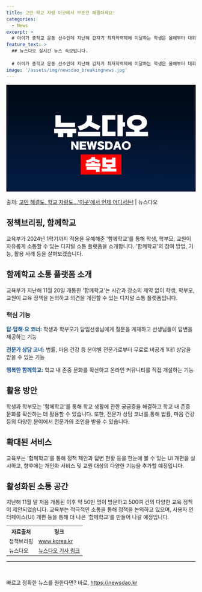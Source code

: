 ```yaml
---
title: 고민 학교 자랑 이곳에서 무조건 해결하세요!
categories:
  - News
excerpt: >
  # 아이가 중학교 운동 선수인데 지난해 갑자기 최저학력제에 미달하는 학생은 올해부터 대회 출전이 어렵다고 해…
feature_text: >
  ## 뉴스다오 실시간 뉴스 속보입니다.

  # 아이가 중학교 운동 선수인데 지난해 갑자기 최저학력제에 미달하는 학생은 올해부터 대회 출전이 어렵다고 해…
image: '/assets/img/newsdao_breakingnews.jpg'
---
```


![뉴스다오 속보](/assets/img/newsdao_breakingnews.jpg)

<p>출처: <a href="https://newsdao.kr/3357" rel="dofollow">고민 해결도, 학교 자랑도…‘이곳’에서 언제 어디서든!</a> | 뉴스다오</p>

<h2 data-ke-size="size26">정책브리핑, 함께학교</h2>
<p data-ke-size="size16">교육부가 2024년 1학기까지 적용을 유예해준 '함께학교'를 통해 학생, 학부모, 교원이 자유롭게 소통할 수 있는 디지털 소통 플랫폼을 소개합니다. '함께학교'의 참여 방법, 기능, 활용 사례 등을 살펴보겠습니다.</p>

<h2 data-ke-size="size24">함께학교 소통 플랫폼 소개</h2>
<p data-ke-size="size16">교육부가 지난해 11월 20일 개통한 '함께학교'는 시간과 장소의 제약 없이 학생, 학부모, 교원이 교육 정책을 논의하고 의견을 개진할 수 있는 디지털 소통 플랫폼입니다.</p>

<h3 data-ke-size="size22"><b>핵심 기능</b></h3>
<p data-ke-size="size16"><b><span style="color: #1a5490;">답·답해·요 코너:</span></b> 학생과 학부모가 담임선생님에게 질문을 게재하고 선생님들이 답변을 제공하는 기능</p>
<p data-ke-size="size16"><b><span style="color: #1a5490;">전문가 상담 코너:</span></b> 법률, 마음 건강 등 분야별 전문가로부터 무료로 비공개 1대1 상담을 받을 수 있는 기능</p>
<p data-ke-size="size16"><b><span style="color: #1a5490;">행복한 함께학교:</span></b> 학교 내 존중 문화를 확산하고 온라인 커뮤니티를 직접 개설하는 기능</p>

<h2 data-ke-size="size24">활용 방안</h2>
<p data-ke-size="size16">학생과 학부모는 '함께학교'를 통해 학교 생활에 관한 궁금증을 해결하고 학교 내 존중 문화를 확산하는 데 활용할 수 있습니다. 또한, 전문가 상담 코너를 통해 법률, 마음 건강 등의 다양한 분야에서 전문가의 조언을 받을 수 있습니다.</p>

<h2 data-ke-size="size24">확대된 서비스</h2>
<p data-ke-size="size16">교육부는 '함께학교'를 통해 정책 제안과 답변 현황 등을 한눈에 볼 수 있는 UI 개편을 실시하고, 향후에는 개인화 서비스 및 교원 대상의 다양한 기능을 추가할 예정입니다.</p>

<h2 data-ke-size="size24">활성화된 소통 공간</h2>
<p data-ke-size="size16">지난해 11월 말 처음 개통된 이후 약 50만 명이 방문하고 500여 건의 다양한 교육 정책이 제안되었습니다. 교육부는 적극적인 소통을 통해 정책을 논의하고 있으며, 사용자 인터페이스(UI) 개편 등을 통해 더 나은 '함께학교'를 만들어 나갈 예정입니다.</p>

<table>
  <tr>
    <th>자료출처</th>
    <th>링크</th>
  </tr>
  <tr>
    <td>정책브리핑</td>
    <td><a href="https://www.korea.kr">www.korea.kr</a></td>
  </tr>
  <tr>
    <td>뉴스다오</td>
    <td><a href="https://newsdao.kr/3357">뉴스다오 기사 링크</a></td>
  </tr>
</table>
<hr>
<p data-ke-size="size16">&nbsp;</p> 

빠르고 정확한 뉴스를 원한다면? 바로, <a href="https://newsdao.kr" rel="dofollow">https://newsdao.kr</a>



